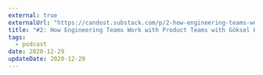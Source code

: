 ```yaml
---
external: true
externalUrl: "https://candost.substack.com/p/2-how-engineering-teams-work-with-product-teams"
title: "#2: How Engineering Teams Work with Product Teams with Göksel Köksal"
tags:
  - podcast
date: 2020-12-29
updateDate: 2020-12-29
---
```

